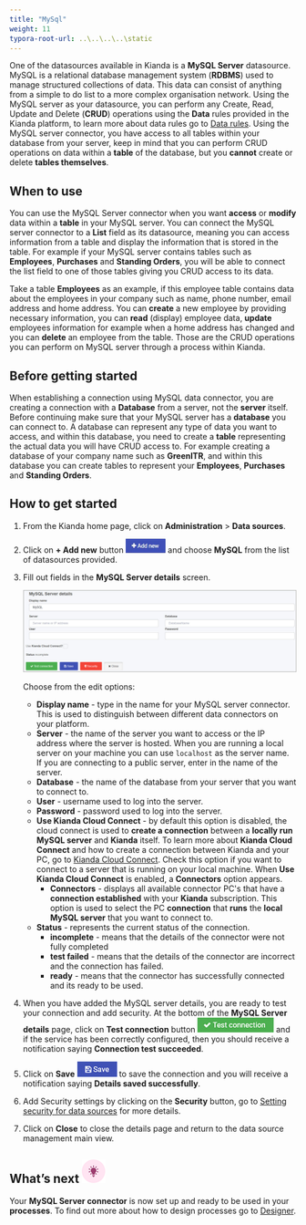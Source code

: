 ```yaml
---
title: "MySql"
weight: 11
typora-root-url: ..\..\..\..\static
---
```


One of the datasources available in Kianda is a **MySQL Server** datasource. MySQL is a relational database management system (**RDBMS**) used to manage structured collections of data. This data can consist of anything from a simple to do list to a more complex organisation network. Using the MySQL server as your datasource, you can perform any Create, Read, Update and Delete (**CRUD**) operations using the **Data** rules provided in the Kianda platform, to learn more about data rules go to [Data rules](/docs/platform/rules/data/). Using the MySQL server connector, you have access to all tables within your database from your server, keep in mind that you can perform CRUD operations on data within a **table** of the database, but you **cannot** create or delete **tables themselves**.

## When to use

You can use the MySQL Server connector when you want **access** or **modify** data within a **table** in your MySQL server. You can connect the MySQL server connector to a **List** field as its datasource, meaning you can access information from a table and display the information that is stored in the table. For example if your MySQL server contains tables such as **Employees**, **Purchases** and **Standing Orders**, you will be able to connect the list field to one of those tables giving you CRUD access to its data. 

Take a table **Employees** as an example, if this employee table contains data about the employees in your company such as name, phone number, email address and home address. You can **create** a new employee by providing necessary information, you can **read** (display) employee data, **update** employees information for example when a home address has changed and you can **delete** an employee from the table. Those are the CRUD operations you can perform on MySQL server through a process within Kianda. 

## Before getting started

When establishing a connection using MySQL data connector, you are creating a connection with a **Database** from a server, not the **server** itself. Before continuing make sure that your MySQL server has a **database** you can connect to. A database can represent any type of data you want to access, and within this database, you need to create a **table** representing the actual data you will have CRUD access to. For example creating a database of your company name such as **GreenITR**, and within this database you can create tables to represent your **Employees**, **Purchases** and **Standing Orders**.

## How to get started

1. From the Kianda home page, click on **Administration** > **Data sources**.

2. Click on **+ Add new** button ![Add new data connector button](/images/addnew.png) and choose **MySQL** from the list of datasources provided.

3. Fill out fields in the **MySQL Server details** screen.

   ![SQL Server details page](/images/mysql-details.jpg)

   Choose from the edit options:

   - **Display name** - type in the name for your MySQL server connector. This is used to distinguish between different data connectors on your platform.
   - **Server** - the name of the server you want to access or the IP address where the server is hosted. When you are running a local server on your machine you can use `localhost` as the server name. If you are connecting to a public server, enter in the name of the server.
   - **Database** - the name of the database from your server that you want to connect to.
   - **User** - username used to log into the server. 
   - **Password** - password used to log into the server.
   - **Use Kianda Cloud Connect** - by default this option is disabled, the cloud connect is used to **create a connection** between a **locally run MySQL server** and **Kianda** itself. To learn more about **Kianda Cloud Connect** and how to create a connection between Kianda and your PC, go to [Kianda Cloud Connect](/docs/platform/connectors/kianda-cloud-connect/). Check this option if you want to connect to a server that is running on your local machine. When **Use Kianda Cloud Connect** is enabled, a **Connectors** option appears.
     - **Connectors** - displays all available connector PC's that have a **connection established** with your **Kianda** subscription. This option is used to select the PC **connection** that **runs** the **local MySQL server** that you want to connect to.
   - **Status** - represents the current status of the connection.
     - **incomplete** - means that the details of the connector were not fully completed
     - **test failed** - means that the details of the connector are incorrect and the connection has failed.
     - **ready** - means that the connector has successfully connected and its ready to be used.

4. When you have added the MySQL server details, you are ready to test your connection and add security. At the bottom of the **MySQL Server details** page, click on **Test connection** button ![Test connection for REST Service](/images/test-connection.jpg) and if the service has been correctly configured, then you should receive a notification saying **Connection test succeeded**.

5. Click on **Save** ![Save connection button](/images/save-connection.jpg) to save the connection and you will receive a notification saying **Details saved successfully**.

6. Add Security settings by clicking on the **Security** button, go to [Setting security for data sources](/docs/platform/connectors/#setting-security-for-data-sources) for more details.

7. Click on **Close** to close the details page and return to the data source management main view.

## What’s next ![Idea icon](/images/18.png)

Your **MySQL Server connector** is now set up and ready to be used in your **processes**. To find out more about how to design processes go to [Designer](/docs/platform/application-designer/designer/).

